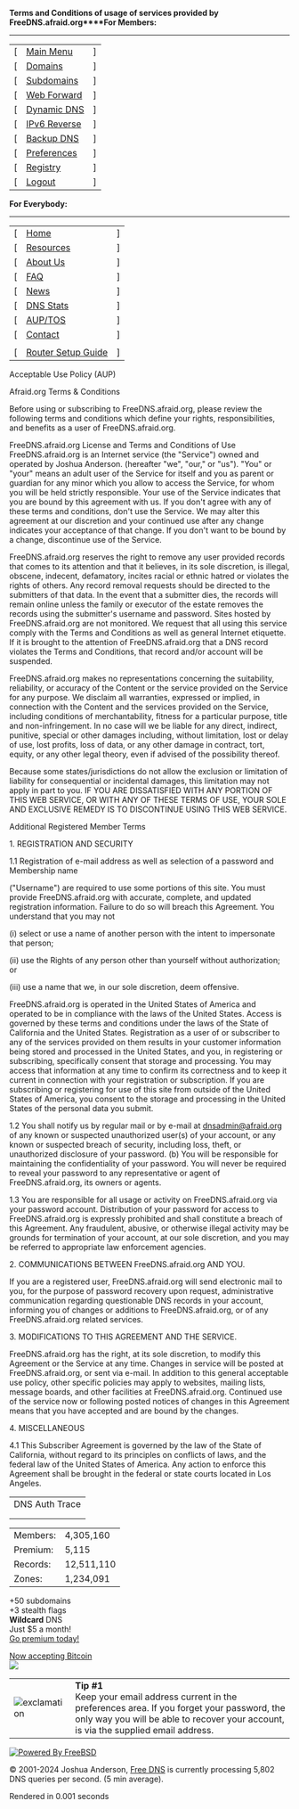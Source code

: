 **Terms and Conditions of usage of services provided by FreeDNS.afraid.org****For Members:**

* * *

|     |     |     |
| --- | --- | --- |
| \[  | [Main Menu](http://freedns.afraid.org/menu/) | \]  |
| \[  | [Domains](http://freedns.afraid.org/domain/) | \]  |
| \[  | [Subdomains](http://freedns.afraid.org/subdomain/) | \]  |
| \[  | [Web Forward](http://freedns.afraid.org/redirect/) | \]  |
| \[  | [Dynamic DNS](http://freedns.afraid.org/dynamic/) | \]  |
| \[  | [IPv6 Reverse](http://freedns.afraid.org/reverse/) | \]  |
| \[  | [Backup DNS](http://freedns.afraid.org/secondary/) | \]  |
| \[  | [Preferences](http://freedns.afraid.org/profile/) | \]  |
| \[  | [Registry](http://freedns.afraid.org/domain/registry/) | \]  |
| \[  | [Logout](http://freedns.afraid.org/logout/) | \]  |

  
  
**For Everybody:**

* * *

|     |     |     |
| --- | --- | --- |
| \[  | [Home](http://freedns.afraid.org/) | \]  |
| \[  | [Resources](http://freedns.afraid.org/resources/) | \]  |
| \[  | [About Us](http://freedns.afraid.org/about-us/) | \]  |
| \[  | [FAQ](http://freedns.afraid.org/faq/) | \]  |
| \[  | [News](http://freedns.afraid.org/news/) | \]  |
| \[  | [DNS Stats](http://freedns.afraid.org/stats/) | \]  |
| \[  | [AUP/TOS](http://freedns.afraid.org/signup/aup/) | \]  |
| \[  | [Contact](http://freedns.afraid.org/contact/) | \]  |
|     |     |
| \[  | [Router Setup Guide](http://freedns.afraid.org/guide/dd-wrt/) | \]  |

  
  
  

Acceptable Use Policy (AUP)  
  
Afraid.org Terms & Conditions  
  
Before using or subscribing to FreeDNS.afraid.org, please review the following terms and conditions which define your rights, responsibilities, and benefits as a user of FreeDNS.afraid.org.  
  
FreeDNS.afraid.org License and Terms and Conditions of Use FreeDNS.afraid.org is an Internet service (the "Service") owned and operated by Joshua Anderson. (hereafter "we", "our," or "us"). "You" or "your" means an adult user of the Service for itself and you as parent or guardian for any minor which you allow to access the Service, for whom you will be held strictly responsible. Your use of the Service indicates that you are bound by this agreement with us. If you don't agree with any of these terms and conditions, don't use the Service. We may alter this agreement at our discretion and your continued use after any change indicates your acceptance of that change. If you don't want to be bound by a change, discontinue use of the Service.  
  
FreeDNS.afraid.org reserves the right to remove any user provided records that comes to its attention and that it believes, in its sole discretion, is illegal, obscene, indecent, defamatory, incites racial or ethnic hatred or violates the rights of others. Any record removal requests should be directed to the submitters of that data. In the event that a submitter dies, the records will remain online unless the family or executor of the estate removes the records using the submitter's username and password. Sites hosted by FreeDNS.afraid.org are not monitored. We request that all using this service comply with the Terms and Conditions as well as general Internet etiquette. If it is brought to the attention of FreeDNS.afraid.org that a DNS record violates the Terms and Conditions, that record and/or account will be suspended.  
  
FreeDNS.afraid.org makes no representations concerning the suitability, reliability, or accuracy of the Content or the service provided on the Service for any purpose. We disclaim all warranties, expressed or implied, in connection with the Content and the services provided on the Service, including conditions of merchantability, fitness for a particular purpose, title and non-infringement. In no case will we be liable for any direct, indirect, punitive, special or other damages including, without limitation, lost or delay of use, lost profits, loss of data, or any other damage in contract, tort, equity, or any other legal theory, even if advised of the possibility thereof.  
  
Because some states/jurisdictions do not allow the exclusion or limitation of liability for consequential or incidental damages, this limitation may not apply in part to you. IF YOU ARE DISSATISFIED WITH ANY PORTION OF THIS WEB SERVICE, OR WITH ANY OF THESE TERMS OF USE, YOUR SOLE AND EXCLUSIVE REMEDY IS TO DISCONTINUE USING THIS WEB SERVICE.  
  
Additional Registered Member Terms  
  
1\. REGISTRATION AND SECURITY  
  
1.1 Registration of e-mail address as well as selection of a password and Membership name  
  
("Username") are required to use some portions of this site. You must provide FreeDNS.afraid.org with accurate, complete, and updated registration information. Failure to do so will breach this Agreement. You understand that you may not  
  
(i) select or use a name of another person with the intent to impersonate that person;  
  
(ii) use the Rights of any person other than yourself without authorization; or  
  
(iii) use a name that we, in our sole discretion, deem offensive.  
  
FreeDNS.afraid.org is operated in the United States of America and operated to be in compliance with the laws of the United States. Access is governed by these terms and conditions under the laws of the State of California and the United States. Registration as a user of or subscriber to any of the services provided on them results in your customer information being stored and processed in the United States, and you, in registering or subscribing, specifically consent that storage and processing. You may access that information at any time to confirm its correctness and to keep it current in connection with your registration or subscription. If you are subscribing or registering for use of this site from outside of the United States of America, you consent to the storage and processing in the United States of the personal data you submit.  
  
1.2 You shall notify us by regular mail or by e-mail at dnsadmin@afraid.org of any known or suspected unauthorized user(s) of your account, or any known or suspected breach of security, including loss, theft, or unauthorized disclosure of your password. (b) You will be responsible for maintaining the confidentiality of your password. You will never be required to reveal your password to any representative or agent of FreeDNS.afraid.org, its owners or agents.  
  
1.3 You are responsible for all usage or activity on FreeDNS.afraid.org via your password account. Distribution of your password for access to FreeDNS.afraid.org is expressly prohibited and shall constitute a breach of this Agreement. Any fraudulent, abusive, or otherwise illegal activity may be grounds for termination of your account, at our sole discretion, and you may be referred to appropriate law enforcement agencies.  
  
2\. COMMUNICATIONS BETWEEN FreeDNS.afraid.org AND YOU.  
  
If you are a registered user, FreeDNS.afraid.org will send electronic mail to you, for the purpose of password recovery upon request, administrative communication regarding questionable DNS records in your account, informing you of changes or additions to FreeDNS.afraid.org, or of any FreeDNS.afraid.org related services.  
  
3\. MODIFICATIONS TO THIS AGREEMENT AND THE SERVICE.  
  
FreeDNS.afraid.org has the right, at its sole discretion, to modify this Agreement or the Service at any time. Changes in service will be posted at FreeDNS.afraid.org, or sent via e-mail. In addition to this general acceptable use policy, other specific policies may apply to websites, mailing lists, message boards, and other facilities at FreeDNS.afraid.org. Continued use of the service now or following posted notices of changes in this Agreement means that you have accepted and are bound by the changes.  
  
4\. MISCELLANEOUS  
  
4.1 This Subscriber Agreement is governed by the law of the State of California, without regard to its principles on conflicts of laws, and the federal law of the United States of America. Any action to enforce this Agreement shall be brought in the federal or state courts located in Los Angeles.  
  

  

|     |
| --- |
| DNS Auth Trace |
|     |
|     |     |

|     |     |
| --- | --- |
| Members: | 4,305,160 |
| Premium: | 5,115 |
| Records: | 12,511,110 |
| Zones: | 1,234,091 |

  

+50 subdomains  
+3 stealth flags  
**Wildcard** DNS  
Just $5 a month!  
[Go premium today!](http://freedns.afraid.org/premium/)  
  

[Now accepting Bitcoin](http://freedns.afraid.org/premium/bitcoin/)  
[![](/images/bitcoin-logo.jpg)](http://freedns.afraid.org/premium/bitcoin/)  
  

|     |     |
| --- | --- |
| ![exclamation](/images/exclaim.gif) | **Tip #1**  <br>Keep your email address current in the preferences area. If you forget your password, the only way you will be able to recover your account, is via the supplied email address. |

[![Powered By FreeBSD](/images/powerani.gif)](http://www.freebsd.org/)

© 2001-2024 Joshua Anderson, [Free DNS](http://freedns.afraid.org/) is currently processing 5,802 DNS queries per second. (5 min average).  

Rendered in 0.001 seconds